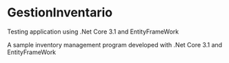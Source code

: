 # GestionInventario
Testing application using .Net Core 3.1 and EntityFrameWork

A sample inventory management program developed with .Net Core 3.1 and EntityFrameWork
